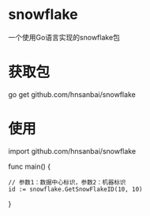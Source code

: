# snowflake
一个使用Go语言实现的snowflake包

# 获取包
go get github.com/hnsanbai/snowflake

# 使用
import github.com/hnsanbai/snowflake

func main() {

	// 参数1：数据中心标识，参数2：机器标识
	id := snowflake.GetSnowFlakeID(10, 10)
	
}
